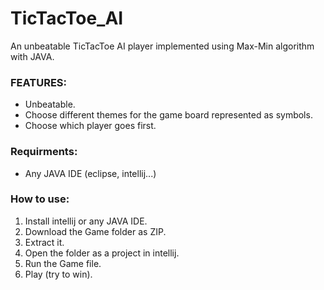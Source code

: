# TicTacToe_AI
An unbeatable TicTacToe AI player implemented using Max-Min algorithm with JAVA.

### FEATURES:

* Unbeatable.
* Choose different themes for the game board represented as symbols.
* Choose which player goes first.

### Requirments:

* Any JAVA IDE (eclipse, intellij...)

### How to use:

1. Install intellij or any JAVA IDE.
2. Download the Game folder as ZIP.
3. Extract it.
4. Open the folder as a project in intellij.
5. Run the Game file.
6. Play (try to win).
